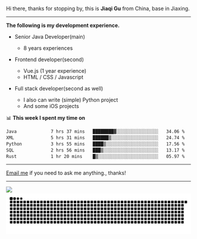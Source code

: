 Hi there, thanks for stopping by, this is **Jiaqi Gu** from China, base in Jiaxing.

---

**The following is my development experience.**

- Senior Java Developer(main)
  - 8 years experiences

- Frontend developer(second)
  - Vue.js (1 year experience)
  - HTML / CSS / Javascript
  
- Full stack developer(second as well)
  - I also can write (simple) Python project
  - And some iOS projects

📊 **This week I spent my time on**
<!--START_SECTION:waka-->

```txt
Java             7 hrs 37 mins   ████████▓░░░░░░░░░░░░░░░░   34.06 %
XML              5 hrs 31 mins   ██████▒░░░░░░░░░░░░░░░░░░   24.74 %
Python           3 hrs 55 mins   ████▒░░░░░░░░░░░░░░░░░░░░   17.56 %
SQL              2 hrs 56 mins   ███▒░░░░░░░░░░░░░░░░░░░░░   13.17 %
Rust             1 hr 20 mins    █▒░░░░░░░░░░░░░░░░░░░░░░░   05.97 %
```

<!--END_SECTION:waka-->

---

[Email me](mailto:htk2klwgr@mozmail.com?subject=Hiring_from_GitHub) if you need to ask me anything., thanks!

---

![]( https://visitor-badge.glitch.me/badge?page_id=githubgujiaqi)
![]( https://github.com/droid-Q/droid-Q/raw/output/github-contribution-grid-snake.svg#gh-dark-mode-only)
